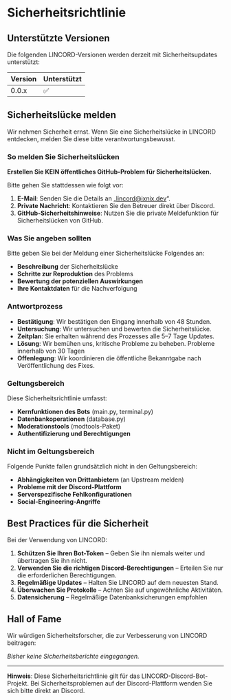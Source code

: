 # Sicherheitsrichtlinie

## Unterstützte Versionen

Die folgenden LINCORD-Versionen werden derzeit mit Sicherheitsupdates unterstützt:

| Version | Unterstützt |
| ------- | ------------------ |
| 0.0.x | :white_check_mark: |

## Sicherheitslücke melden

Wir nehmen Sicherheit ernst. Wenn Sie eine Sicherheitslücke in LINCORD entdecken, melden Sie diese bitte verantwortungsbewusst.

### So melden Sie Sicherheitslücken

**Erstellen Sie KEIN öffentliches GitHub-Problem für Sicherheitslücken.**

Bitte gehen Sie stattdessen wie folgt vor:

1. **E-Mail**: Senden Sie die Details an „lincord@ixnix.dev“.
2. **Private Nachricht**: Kontaktieren Sie den Betreuer direkt über Discord.
3. **GitHub-Sicherheitshinweise**: Nutzen Sie die private Meldefunktion für Sicherheitslücken von GitHub.

### Was Sie angeben sollten

Bitte geben Sie bei der Meldung einer Sicherheitslücke Folgendes an:

- **Beschreibung** der Sicherheitslücke
- **Schritte zur Reproduktion** des Problems
- **Bewertung der potenziellen Auswirkungen**
- **Ihre Kontaktdaten** für die Nachverfolgung

### Antwortprozess

- **Bestätigung**: Wir bestätigen den Eingang innerhalb von 48 Stunden.
- **Untersuchung**: Wir untersuchen und bewerten die Sicherheitslücke.
- **Zeitplan**: Sie erhalten während des Prozesses alle 5–7 Tage Updates.
- **Lösung**: Wir bemühen uns, kritische Probleme zu beheben. Probleme innerhalb von 30 Tagen
- **Offenlegung**: Wir koordinieren die öffentliche Bekanntgabe nach Veröffentlichung des Fixes.

### Geltungsbereich

Diese Sicherheitsrichtlinie umfasst:

- **Kernfunktionen des Bots** (main.py, terminal.py)
- **Datenbankoperationen** (database.py)
- **Moderationstools** (modtools-Paket)
- **Authentifizierung und Berechtigungen**

### Nicht im Geltungsbereich

Folgende Punkte fallen grundsätzlich nicht in den Geltungsbereich:

- **Abhängigkeiten von Drittanbietern** (an Upstream melden)
- **Probleme mit der Discord-Plattform**
- **Serverspezifische Fehlkonfigurationen**
- **Social-Engineering-Angriffe**

## Best Practices für die Sicherheit

Bei der Verwendung von LINCORD:

1. **Schützen Sie Ihren Bot-Token** – Geben Sie ihn niemals weiter und übertragen Sie ihn nicht.
2. **Verwenden Sie die richtigen Discord-Berechtigungen** – Erteilen Sie nur die erforderlichen Berechtigungen.
3. **Regelmäßige Updates** – Halten Sie LINCORD auf dem neuesten Stand.
4. **Überwachen Sie Protokolle** – Achten Sie auf ungewöhnliche Aktivitäten.
5. **Datensicherung** – Regelmäßige Datenbanksicherungen empfohlen

## Hall of Fame

Wir würdigen Sicherheitsforscher, die zur Verbesserung von LINCORD beitragen:

<!-- Zukünftige Mitwirkende werden hier aufgeführt -->

*Bisher keine Sicherheitsberichte eingegangen.*

---

**Hinweis**: Diese Sicherheitsrichtlinie gilt für das LINCORD-Discord-Bot-Projekt. Bei Sicherheitsproblemen auf der Discord-Plattform wenden Sie sich bitte direkt an Discord.
